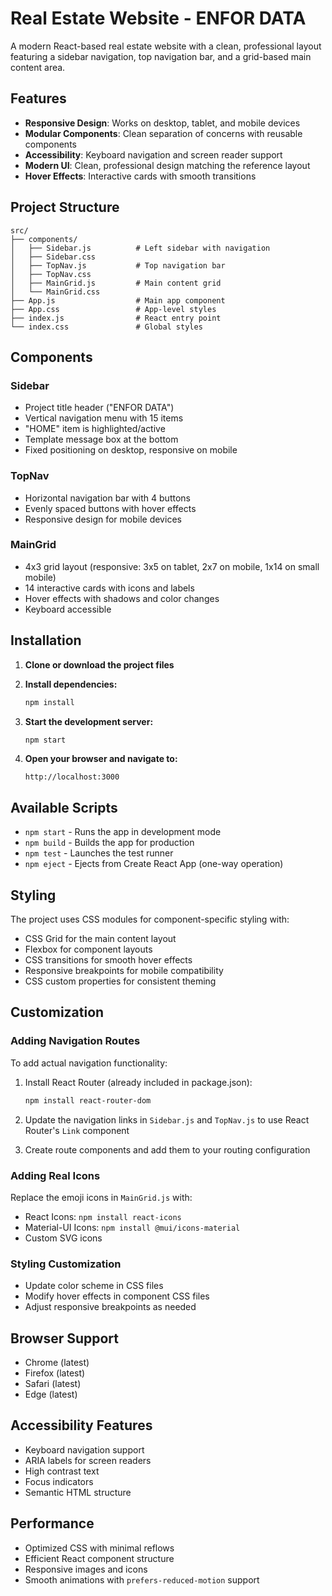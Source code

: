 # Real Estate Website - ENFOR DATA

A modern React-based real estate website with a clean, professional layout featuring a sidebar navigation, top navigation bar, and a grid-based main content area.

## Features

- **Responsive Design**: Works on desktop, tablet, and mobile devices
- **Modular Components**: Clean separation of concerns with reusable components
- **Accessibility**: Keyboard navigation and screen reader support
- **Modern UI**: Clean, professional design matching the reference layout
- **Hover Effects**: Interactive cards with smooth transitions

## Project Structure

```
src/
├── components/
│   ├── Sidebar.js          # Left sidebar with navigation
│   ├── Sidebar.css
│   ├── TopNav.js           # Top navigation bar
│   ├── TopNav.css
│   ├── MainGrid.js         # Main content grid
│   └── MainGrid.css
├── App.js                  # Main app component
├── App.css                 # App-level styles
├── index.js                # React entry point
└── index.css               # Global styles
```

## Components

### Sidebar
- Project title header ("ENFOR DATA")
- Vertical navigation menu with 15 items
- "HOME" item is highlighted/active
- Template message box at the bottom
- Fixed positioning on desktop, responsive on mobile

### TopNav
- Horizontal navigation bar with 4 buttons
- Evenly spaced buttons with hover effects
- Responsive design for mobile devices

### MainGrid
- 4x3 grid layout (responsive: 3x5 on tablet, 2x7 on mobile, 1x14 on small mobile)
- 14 interactive cards with icons and labels
- Hover effects with shadows and color changes
- Keyboard accessible

## Installation

1. **Clone or download the project files**

2. **Install dependencies:**
   ```bash
   npm install
   ```

3. **Start the development server:**
   ```bash
   npm start
   ```

4. **Open your browser and navigate to:**
   ```
   http://localhost:3000
   ```

## Available Scripts

- `npm start` - Runs the app in development mode
- `npm build` - Builds the app for production
- `npm test` - Launches the test runner
- `npm eject` - Ejects from Create React App (one-way operation)

## Styling

The project uses CSS modules for component-specific styling with:
- CSS Grid for the main content layout
- Flexbox for component layouts
- CSS transitions for smooth hover effects
- Responsive breakpoints for mobile compatibility
- CSS custom properties for consistent theming

## Customization

### Adding Navigation Routes
To add actual navigation functionality:

1. Install React Router (already included in package.json):
   ```bash
   npm install react-router-dom
   ```

2. Update the navigation links in `Sidebar.js` and `TopNav.js` to use React Router's `Link` component

3. Create route components and add them to your routing configuration

### Adding Real Icons
Replace the emoji icons in `MainGrid.js` with:
- React Icons: `npm install react-icons`
- Material-UI Icons: `npm install @mui/icons-material`
- Custom SVG icons

### Styling Customization
- Update color scheme in CSS files
- Modify hover effects in component CSS files
- Adjust responsive breakpoints as needed

## Browser Support

- Chrome (latest)
- Firefox (latest)
- Safari (latest)
- Edge (latest)

## Accessibility Features

- Keyboard navigation support
- ARIA labels for screen readers
- High contrast text
- Focus indicators
- Semantic HTML structure

## Performance

- Optimized CSS with minimal reflows
- Efficient React component structure
- Responsive images and icons
- Smooth animations with `prefers-reduced-motion` support
